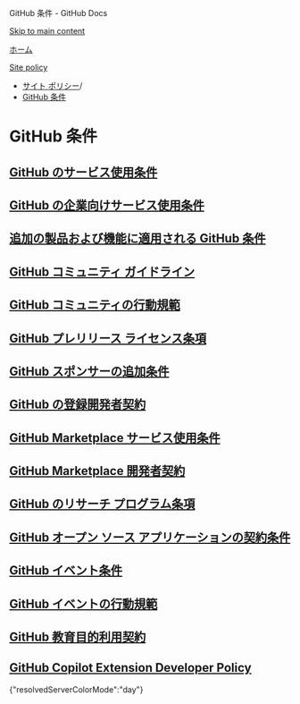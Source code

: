 GitHub 条件 - GitHub Docs

[Skip to main content](#main-content)

[ホーム](/ja)

[Site policy](/ja/site-policy)

* [サイト ポリシー](/ja/site-policy)/
* [GitHub 条件](/ja/site-policy/github-terms)

GitHub 条件
==========

[GitHub のサービス使用条件](/ja/site-policy/github-terms/github-terms-of-service)
----------

[GitHub の企業向けサービス使用条件](/ja/site-policy/github-terms/github-corporate-terms-of-service)
----------

[追加の製品および機能に適用される GitHub 条件](/ja/site-policy/github-terms/github-terms-for-additional-products-and-features)
----------

[GitHub コミュニティ ガイドライン](/ja/site-policy/github-terms/github-community-guidelines)
----------

[GitHub コミュニティの行動規範](/ja/site-policy/github-terms/github-community-code-of-conduct)
----------

[GitHub プレリリース ライセンス条項](/ja/site-policy/github-terms/github-pre-release-license-terms)
----------

[GitHub スポンサーの追加条件](/ja/site-policy/github-terms/github-sponsors-additional-terms)
----------

[GitHub の登録開発者契約](/ja/site-policy/github-terms/github-registered-developer-agreement)
----------

[GitHub Marketplace サービス使用条件](/ja/site-policy/github-terms/github-marketplace-terms-of-service)
----------

[GitHub Marketplace 開発者契約](/ja/site-policy/github-terms/github-marketplace-developer-agreement)
----------

[GitHub のリサーチ プログラム条項](/ja/site-policy/github-terms/github-research-program-terms)
----------

[GitHub オープン ソース アプリケーションの契約条件](/ja/site-policy/github-terms/github-open-source-applications-terms-and-conditions)
----------

[GitHub イベント条件](/ja/site-policy/github-terms/github-event-terms)
----------

[GitHub イベントの行動規範](/ja/site-policy/github-terms/github-event-code-of-conduct)
----------

[GitHub 教育目的利用契約](/ja/site-policy/github-terms/github-educational-use-agreement)
----------

[GitHub Copilot Extension Developer Policy](/ja/site-policy/github-terms/github-copilot-extension-developer-policy)
----------

{"resolvedServerColorMode":"day"}
